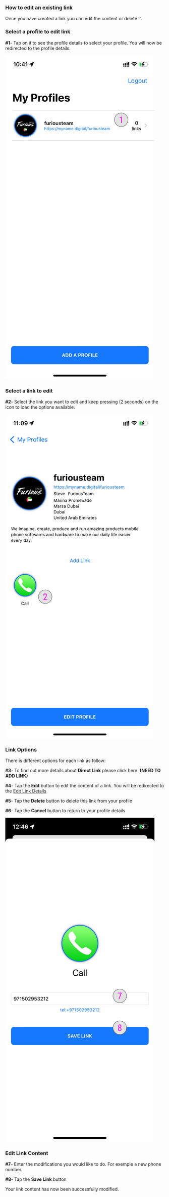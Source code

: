 ### **How to edit an existing link** <a name="edit-link-intro"></a>

Once you have created a link you can edit the content or delete it.

### **Select a profile to edit link** <a name="select-profile"></a>

**#1**- Tap on it to see the profile details to select your profile. You will now be redirected to the profile details.

![Select a profile](../images/tutorials/add-links/add-links-1.jpg)

### **Select a link to edit** <a name="select-link"></a>

**#2**- Select the link you want to edit and keep pressing (2 seconds) on the icon to load the options available.

![Edit a link](../images/tutorials/edit-link/edit-link-2.jpg)

### **Link Options** <a name="link-options"></a>

There is different options for each link as follow:

**#3**- To find out more details about **Direct Link** please click here. **(NEED TO ADD LINK)**

**#4**- Tap the **Edit** button to edit the content of a link. You will be redirected to the [Edit Link Details](../tutorials/how-to-edit-a-link.md#edit-link-content)

**#5**- Tap the **Delete** button to delete this link from your profile

**#6**- Tap the **Cancel** button to return to your profile details

![Edit a link](../images/tutorials/edit-link/edit-link-4.jpg)

### **Edit Link Content** <a name="edit-link-content"></a>

**#7**- Enter the modifications you would like to do. For exemple a new phone number.

**#8**- Tap the **Save Link** button

Your link content has now been successfully modified.